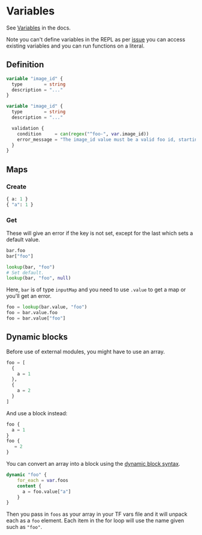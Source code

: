 # Variables

See [Variables](https://www.terraform.io/docs/configuration/variables.html) in the docs.

Note you can't define variables in the REPL as per [issue](https://github.com/hashicorp/terraform/issues/19034) you can access existing variables and you can run functions on a literal.


## Definition

```terraform
variable "image_id" {
  type        = string
  description = "..."
}
```

```terraform
variable "image_id" {
  type        = string
  description = "..."

  validation {
    condition     = can(regex("^foo-", var.image_id))
    error_message = "The image_id value must be a valid foo id, starting with \"foo-\"."
  }
}
```


## Maps

### Create

```terraform
{ a: 1 }
{ "a": 1 }
```

### Get

These will give an error if the key is not set, except for the last which sets a default value.

```terraform
bar.foo
bar["foo"]

lookup(bar, "foo")
# Set default.
lookup(bar, "foo", null)
```

Here, `bar` is of type `inputMap` and you need to use `.value` to get a map or you'll get an error.

```terraform
foo = lookup(bar.value, "foo")
foo = bar.value.foo
foo = bar.value["foo"]
```


## Dynamic blocks

Before use of external modules, you might have to use an array.

```terraform
foo = [
  {
    a = 1
  },
  {
    a = 2
  }
]
```

And use a block instead:

```terraform
foo {
  a = 1
}
foo {
   = 2
}
```

You can convert an array into a block using the [dynamic block syntax](https://www.terraform.io/docs/configuration/expressions.html#dynamic-blocks).

```terraform
dynamic "foo" {
    for_each = var.foos
    content {
      a = foo.value["a"]
    }
}
```

Then you pass in `foos` as your array in your TF vars file and it will unpack each as a `foo` element. Each item in the for loop will use the name given such as `"foo"`.
